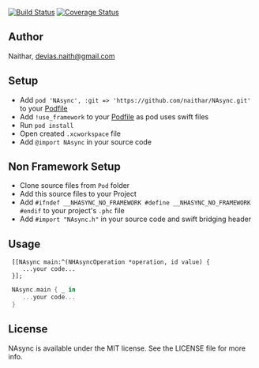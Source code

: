 [![Build Status](https://travis-ci.org/Naithar/NAsync.svg?branch=master)](https://travis-ci.org/Naithar/NAsync)
[![Coverage Status](https://coveralls.io/repos/Naithar/NAsync/badge.svg?branch=master)](https://coveralls.io/r/Naithar/NAsync?branch=master)

## Author

Naithar, devias.naith@gmail.com

## Setup
 * Add ```pod 'NAsync', :git => 'https://github.com/naithar/NAsync.git'``` to your [Podfile](http://cocoapods.org/)
 * Add ```!use_framework``` to your [Podfile](http://cocoapods.org/) as pod uses swift files
 * Run ```pod install```
 * Open created ```.xcworkspace``` file
 * Add ```@import NAsync``` in your source code
 
## Non Framework Setup
 * Clone  source files from ```Pod``` folder
 * Add this source files to your Project
 * Add ``` #ifndef __NHASYNC_NO_FRAMEWORK #define __NHASYNC_NO_FRAMEWORK #endif ``` to your project's ```.phc``` file
 * Add ```#import "NAsync.h"``` in your source code and swift bridging header

 
## Usage
```objc
 [[NAsync main:^(NHAsyncOperation *operation, id value) {
    ...your code...
 }];
```
 
```swift
 NAsync.main { _ in
    ...your code...
 }
```
 
 
## License

NAsync is available under the MIT license. See the LICENSE file for more info.
